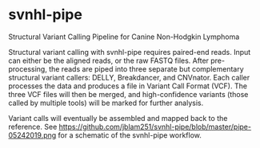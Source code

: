# svnhl-pipe
Structural Variant Calling Pipeline for Canine Non-Hodgkin Lymphoma 

Structural variant calling with svnhl-pipe requires paired-end reads.  Input can either be the aligned reads, or the raw FASTQ files.  After pre-processing, the reads are piped into three separate but complementary structural variant callers: DELLY, Breakdancer, and CNVnator.  Each caller processes the data and produces a file in Variant Call Format (VCF).  The three VCF files will then be merged, and high-confidence variants (those called by multiple tools) will be marked for further analysis. 

Variant calls will eventually be assembled and mapped back to the reference. See https://github.com/jblam251/svnhl-pipe/blob/master/pipe-05242019.png for a schematic of the svnhl-pipe workflow.

